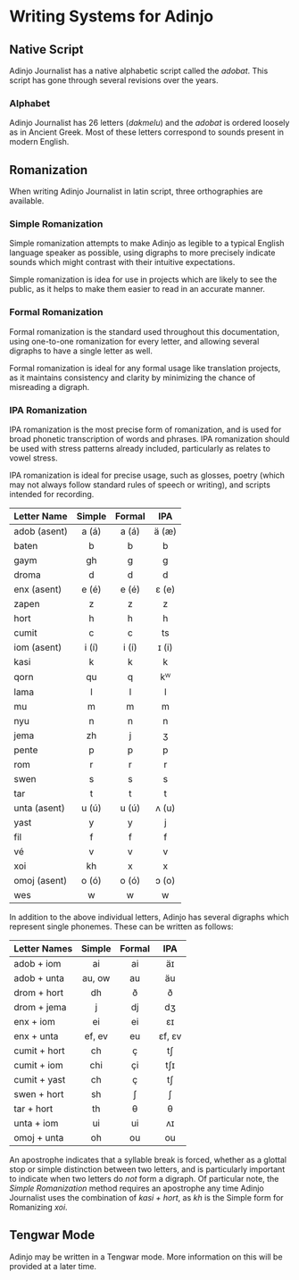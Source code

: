 Writing Systems for Adinjo
==========================

## Native Script

Adinjo Journalist has a native alphabetic script called the _adobat_. This script has gone through several revisions over the years.

### Alphabet

Adinjo Journalist has 26 letters (_dakmelu_) and the _adobat_ is ordered loosely as in Ancient Greek. Most of these letters correspond to sounds present in modern English.

## Romanization

When writing Adinjo Journalist in latin script, three orthographies are available.

### Simple Romanization

Simple romanization attempts to make Adinjo as legible to a typical English language speaker as possible, using digraphs to more precisely indicate sounds which might contrast with their intuitive expectations.

Simple romanization is idea for use in projects which are likely to see the public, as it helps to make them easier to read in an accurate manner.

### Formal Romanization

Formal romanization is the standard used throughout this documentation, using one-to-one romanization for every letter, and allowing several digraphs to have a single letter as well.

Formal romanization is ideal for any formal usage like translation projects, as it maintains consistency and clarity by minimizing the chance of misreading a digraph.

### IPA Romanization

IPA romanization is the most precise form of romanization, and is used for broad phonetic transcription of words and phrases. IPA romanization should be used with stress patterns already included, particularly as relates to vowel stress.

IPA romanization is ideal for precise usage, such as glosses, poetry (which may not always follow standard rules of speech or writing), and scripts intended for recording.

| Letter Name  | Simple | Formal | IPA    |
|:-------------|:------:|:------:|:------:|
| adob (asent) | a (á)  | a (á)  | ä (æ)  |
| baten        | b      | b      | b      |
| gaym         | gh     | g      | g      |
| droma        | d      | d      | d      |
| enx (asent)  | e (é)  | e (é)  | ɛ (e)  |
| zapen        | z      | z      | z      |
| hort         | h      | h      | h      |
| cumit        | c      | c      | ts     |
| iom (asent)  | i (í)  | i (í)  | ɪ (i)  |
| kasi         | k      | k      | k      |
| qorn         | qu     | q      | kᵂ     |
| lama         | l      | l      | l      |
| mu           | m      | m      | m      |
| nyu          | n      | n      | n      |
| jema         | zh     | j      | ʒ      |
| pente        | p      | p      | p      |
| rom          | r      | r      | r      |
| swen         | s      | s      | s      |
| tar          | t      | t      | t      |
| unta (asent) | u (ú)  | u (ú)  | ʌ (u)  |
| yast         | y      | y      | j      |
| fil          | f      | f      | f      |
| vé           | v      | v      | v      |
| xoi          | kh     | x      | x      |
| omoj (asent) | o (ó)  | o (ó)  | ɔ (o)  |
| wes          | w      | w      | w      |

In addition to the above individual letters, Adinjo has several digraphs which represent single phonemes. These can be written as follows:

| Letter Names  | Simple | Formal | IPA    |
|:--------------|:------:|:------:|:------:|
| adob + iom    | ai     | ai     | äɪ     |
| adob + unta   | au, ow | au     | äu     |
| drom + hort   | dh     | ð      | ð      |
| drom + jema   | j      | dj     | dʒ     |
| enx + iom     | ei     | ei     | ɛɪ     |
| enx + unta    | ef, ev | eu     | ɛf, ɛv |
| cumit + hort  | ch     | ç      | tʃ     |
| cumit + iom   | chi    | çi     | tʃɪ    |
| cumit + yast  | ch     | ç      | tʃ     |
| swen + hort   | sh     | ʃ      | ʃ      |
| tar + hort    | th     | θ      | θ      |
| unta + iom    | ui     | ui     | ʌɪ     |
| omoj + unta   | oh     | ou     | ou     |

An apostrophe indicates that a syllable break is forced, whether as a glottal stop or simple distinction between two letters, and is particularly important to indicate when two letters do _not_ form a digraph. Of particular note, the _Simple Romanization_ method requires an apostrophe any time Adinjo Journalist uses the combination of _kasi + hort_, as _kh_ is the Simple form for Romanizing _xoi_.

## Tengwar Mode

Adinjo may be written in a Tengwar mode. More information on this will be provided at a later time.

